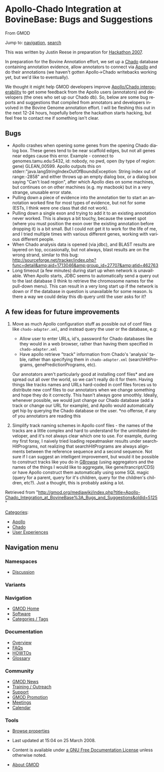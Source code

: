 <div id="mw-page-base" class="noprint">

</div>

<div id="mw-head-base" class="noprint">

</div>

<div id="content" class="mw-body" role="main">

<span id="top"></span>

<div id="mw-js-message" style="display:none;">

</div>



# <span dir="auto">Apollo-Chado Integration at BovineBase: Bugs and Suggestions</span>

<div id="bodyContent">

<div id="siteSub">

From GMOD

</div>

<div id="contentSub">

</div>

<div id="jump-to-nav" class="mw-jump">

Jump to: [navigation](#mw-navigation), [search](#p-search)

</div>

<div id="mw-content-text" class="mw-content-ltr" lang="en" dir="ltr">

This was written by Justin Reese in preparation for [Hackathon
2007](Hackathon_2007_info "Hackathon 2007 info").

In preparation for the Bovine Annotation effort, we set up a
<a href="Chado" class="mw-redirect" title="Chado">Chado</a> database
containing annotation evidence, allow annotators to connect via
[Apollo](Apollo.1 "Apollo") and do their annotations (we haven't gotten
Apollo-\>Chado writebacks working yet, but we'd like to eventually).

We thought it might help GMOD developers improve [Apollo/Chado
interoperability](Apollo-Chado "Apollo-Chado") to get some feedback from
the Apollo users (annotators) and developers (the ones who set up our
Chado db). So, below are some bug reports and suggestions that compiled
from annotators and developers involved in the Bovine Genome annotation
effort. I will be fleshing this out in the next 12-24 hours, hopefully
before the hackathon starts hacking, but feel free to contact me if
something isn't clear.

## <span id="Bugs" class="mw-headline">Bugs</span>

- Apollo crashes when opening some genes from the opening Chado dialog
  box. These genes tend to be near scaffold edges, but not all genes
  near edges cause this error. Example - connect to
  genomes.tamu.edu:5432, id: nobody, no pwd, open (by type of region:
  gene) GLEAN_00599. Apollo outputs this on
  stderr:"java.langStringIndexOutOfBoundsException: String index out of
  range:-2858" and either throws up an empty dialog box, or a dialog box
  saying "Can't load region", after which Apollo dies on some machines,
  but continues on on other machines (e.g. my macbook) but in a very
  strange, unusable error state.
- Pulling down a piece of evidence into the annotation tier to start an
  annotation worked fine for most types of evidence, but not for some
  (ESTs, I think were one class that did not work).
- Pulling down a single exon and trying to add it to an existing
  annotation never worked. This is always a bit touchy, because the
  sweet spot (where you must position the exon over the existing
  annotation before dropping it) is a bit small. But I could not get it
  to work for the life of me, and I tried multiple times with various
  different genes, working with various different people.
- When Chado analysis data is opened (via jdbc), and BLAST results are
  layered on top, occasionally, but not always, blast results are on the
  wrong strand, similar to this bug: <a
  href="http://sourceforge.net/tracker/index.php?func=detail&amp;aid=1713046&amp;group_id=27707&amp;atid=462763"
  class="external free"
  rel="nofollow">http://sourceforge.net/tracker/index.php?func=detail&amp;aid=1713046&amp;group_id=27707&amp;atid=462763</a>
- Long timeout (a few minutes) during start up when network is
  unavailable. When Apollo starts, JDBC seems to automatically send a
  query out to the last database (I think to retrieve the chromosome
  names for the pull-down menu). This can result in a very long start up
  if the network is down or if the database in question is unavailable
  for some reason. Is there a way we could delay this db query until the
  user asks for it?

## <span id="A_few_ideas_for_future_improvements" class="mw-headline">A few ideas for future improvements</span>

1.  Move as much Apollo configuration stuff as possible out of conf
    files like `chado-adapter.xml`, and instead query the user or the
    database, e.g:
    - Allow user to enter URLs, id's, password for Chado databases like
      they would in a web browser, rather than having them specified in
      `chado-adapter.xml`
    - Have apollo retrieve "track" information from Chado's 'analysis'
      table, rather than specifying them in `chado-adapter.xml`
      (searchHitPrograms, genePredictionPrograms, etc).

    Our annotators aren't particularly good at installing conf files\*
    and are spread out all over the world, so we can't really do it for
    them. Having things like tracks names and URLs hard-coded in conf
    files forces us to distribute new conf files to our annotators when
    we change something and hope they do it correctly. This hasn't
    always gone smoothly. Ideally, whenever possible, we would just
    change our Chado database (add a track or change our URL for
    example), and Apollo would automatically get hip by querying the
    Chado database or the user.
    \*no offense, if any of you annotators are reading this
2.  Simplify track naming schemes in Apollo conf files - the names of
    the tracks are a little complex and hard to understand for the
    uninitiated developer, and it's not always clear which one to use.
    For example, during my first foray, I naively tried loading
    repeatmasker results under searchHitPrograms, not realizing that
    searchHitPrograms are always alignments between the reference
    sequence and a second sequence. Not sure if I can suggest an
    intelligent improvement, but would it be possible to construct
    tracks like you do in [GBrowse](GBrowse.1 "GBrowse") (using
    aggregators and the names of the things I would like to aggregate,
    like gene/trancript/CDS) or have Apollo construct them automatically
    using some SQL magic (query for a parent, query for it's children,
    query for the children's children, etc?). Just a thought, this is
    probably asking a lot.

</div>

<div class="printfooter">

Retrieved from
"<http://gmod.org/mediawiki/index.php?title=Apollo-Chado_Integration_at_BovineBase%3A_Bugs_and_Suggestions&oldid=5125>"

</div>

<div id="catlinks" class="catlinks">

<div id="mw-normal-catlinks" class="mw-normal-catlinks">

[Categories](Special:Categories "Special:Categories"):

- [Apollo](Category:Apollo "Category:Apollo")
- [Chado](Category:Chado "Category:Chado")
- [User
  Experiences](Category:User_Experiences "Category:User Experiences")

</div>

</div>

<div class="visualClear">

</div>

</div>

</div>

<div id="mw-navigation">

## Navigation menu

<div id="mw-head">



<div id="left-navigation">

<div id="p-namespaces" class="vectorTabs" role="navigation"
aria-labelledby="p-namespaces-label">

### Namespaces


- <span id="ca-talk"><a
  href="http://gmod.org/mediawiki/index.php?title=Talk:Apollo-Chado_Integration_at_BovineBase%3A_Bugs_and_Suggestions&amp;action=edit&amp;redlink=1"
  accesskey="t"
  title="Discussion about the content page [t]">Discussion</a></span>

</div>

<div id="p-variants" class="vectorMenu emptyPortlet" role="navigation"
aria-labelledby="p-variants-label">

### 

### Variants[](#)

<div class="menu">

</div>

</div>

</div>





</div>

</div>

</div>

<div id="mw-panel">

<div id="p-logo" role="banner">

<a href="Main_Page"
style="background-image: url(../images/GMOD-cogs.png);"
title="Visit the main page"></a>

</div>

<div id="p-Navigation" class="portal" role="navigation"
aria-labelledby="p-Navigation-label">

### Navigation

<div class="body">

- <span id="n-GMOD-Home">[GMOD Home](Main_Page)</span>
- <span id="n-Software">[Software](GMOD_Components)</span>
- <span id="n-Categories-.2F-Tags">[Categories /
  Tags](Categories)</span>

</div>

</div>

<div id="p-Documentation" class="portal" role="navigation"
aria-labelledby="p-Documentation-label">

### Documentation

<div class="body">

- <span id="n-Overview">[Overview](Overview)</span>
- <span id="n-FAQs">[FAQs](Category:FAQ)</span>
- <span id="n-HOWTOs">[HOWTOs](Category:HOWTO)</span>
- <span id="n-Glossary">[Glossary](Glossary)</span>

</div>

</div>

<div id="p-Community" class="portal" role="navigation"
aria-labelledby="p-Community-label">

### Community

<div class="body">

- <span id="n-GMOD-News">[GMOD News](GMOD_News)</span>
- <span id="n-Training-.2F-Outreach">[Training /
  Outreach](Training_and_Outreach)</span>
- <span id="n-Support">[Support](Support)</span>
- <span id="n-GMOD-Promotion">[GMOD Promotion](GMOD_Promotion)</span>
- <span id="n-Meetings">[Meetings](Meetings)</span>
- <span id="n-Calendar">[Calendar](Calendar)</span>

</div>

</div>

<div id="p-tb" class="portal" role="navigation"
aria-labelledby="p-tb-label">

### Tools

<div class="body">


- <span id="t-smwbrowselink"><a
  href="Special:Browse/Apollo-2DChado_Integration_at_BovineBase:_Bugs_and_Suggestions"
  rel="smw-browse">Browse properties</a></span>


</div>

</div>

</div>

</div>

<div id="footer" role="contentinfo">

- <span id="footer-info-lastmod">Last updated at 15:04 on 25 March
  2008.</span>
<!-- - <span id="footer-info-viewcount">11,499 page views.</span> -->
- <span id="footer-info-copyright">Content is available under
  <a href="http://www.gnu.org/licenses/fdl-1.3.html" class="external"
  rel="nofollow">a GNU Free Documentation License</a> unless otherwise
  noted.</span>

<!-- -->

- <span id="footer-places-about">[About
  GMOD](GMOD:About "GMOD:About")</span>

<!-- -->






</div>
